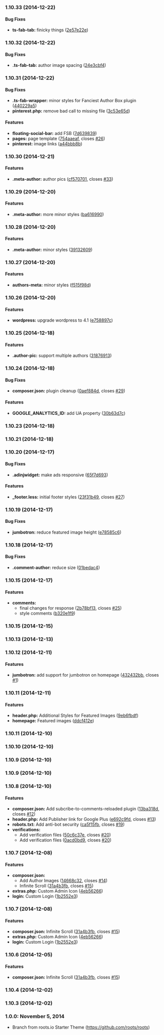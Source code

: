 <a name="1.10.33"></a>
### 1.10.33 (2014-12-22)


#### Bug Fixes

* **ts-fab-tab:** finicky things ([2e57e22e](http://github.com/jasonbutler42/grillinfools/commit/2e57e22efd717099ca8279fb2b89a37f5c4c55d7))


<a name="1.10.32"></a>
### 1.10.32 (2014-12-22)


#### Bug Fixes

* **.ts-fab-tab:** author image spacing ([24e3cbf4](http://github.com/jasonbutler42/grillinfools/commit/24e3cbf458045179c62d0640470c74de4b3fd605))


<a name="1.10.31"></a>
### 1.10.31 (2014-12-22)


#### Bug Fixes

* **.ts-fab-wrapper:** minor styles for Fanciest Author Box plugin ([440229a5](http://github.com/jasonbutler42/grillinfools/commit/440229a515dba9b2be6ea04cc1a16e42c394fa4a))
* **pinterest.php:** remove bad call to missing file ([3c53e65d](http://github.com/jasonbutler42/grillinfools/commit/3c53e65d20639e64f6bac68b36786db3137d6dac))


#### Features

* **floating-social-bar:** add FSB ([7d639839](http://github.com/jasonbutler42/grillinfools/commit/7d639839448d06bc353fd2ec0b51481a7069755a))
* **pages:** page template ([754aaeaf](http://github.com/jasonbutler42/grillinfools/commit/754aaeaf6d84c776a3869c4938238fad1dd39477), closes [#26](http://github.com/jasonbutler42/grillinfools/issues/26))
* **pinterest:** image links ([a44bbb8b](http://github.com/jasonbutler42/grillinfools/commit/a44bbb8badda5f35b6b2558e9ffe06be0a33e818))


<a name="1.10.30"></a>
### 1.10.30 (2014-12-21)


#### Features

* **.meta-author:** author pics ([cf570701](http://github.com/jasonbutler42/grillinfools/commit/cf570701edb67f7c243dec3dd429c81d9355a939), closes [#33](http://github.com/jasonbutler42/grillinfools/issues/33))


<a name="1.10.29"></a>
### 1.10.29 (2014-12-20)


#### Features

* **.meta-author:** more minor styles ([ba616990](http://github.com/jasonbutler42/grillinfools/commit/ba61699048cbf75f63d6ddbf6ea2c36f5d6d525d))


<a name="1.10.28"></a>
### 1.10.28 (2014-12-20)


#### Features

* **.meta-author:** minor styles ([39132609](http://github.com/jasonbutler42/grillinfools/commit/3913260917b0638d5330d1b04d7c190e3db21470))


<a name="1.10.27"></a>
### 1.10.27 (2014-12-20)


#### Features

* **authors-meta:** minor styles ([f515f98d](http://github.com/jasonbutler42/grillinfools/commit/f515f98dc99d48ae3452f6fefbf7a44aa55c3839))


<a name="1.10.26"></a>
### 1.10.26 (2014-12-20)


#### Features

* **wordpress:** upgrade wordpress to 4.1 ([e758897c](http://github.com/jasonbutler42/grillinfools/commit/e758897c2aaebe991f74ee483cf78bca6d0c628c))


<a name="1.10.25"></a>
### 1.10.25 (2014-12-18)


#### Features

* **.author-pic:** support multiple authors ([31876913](http://github.com/jasonbutler42/grillinfools/commit/318769134e1652d01322d458b9838ff2e6fbdacb))


<a name="1.10.24"></a>
### 1.10.24 (2014-12-18)


#### Bug Fixes

* **composer.json:** plugin cleanup ([0aef884d](http://github.com/jasonbutler42/grillinfools/commit/0aef884d5fa191dd2a170803b216fa25229e8bf1), closes [#29](http://github.com/jasonbutler42/grillinfools/issues/29))


#### Features

* **GOOGLE_ANALYTICS_ID:** add UA property ([30b63d7c](http://github.com/jasonbutler42/grillinfools/commit/30b63d7cf29250b7343668ccc991636874ba25f3))


<a name="1.10.23"></a>
### 1.10.23 (2014-12-18)


<a name="1.10.21"></a>
### 1.10.21 (2014-12-18)


<a name="1.10.20"></a>
### 1.10.20 (2014-12-17)


#### Bug Fixes

* **.adinjwidget:** make ads responsive ([65f7d693](http://github.com/jasonbutler42/grillinfools/commit/65f7d693b24251dfa9c457171ac2747d07e3dd07))


#### Features

* **_footer.less:** initial footer styles ([23f31b49](http://github.com/jasonbutler42/grillinfools/commit/23f31b4967919e4ba5c5fcf6ed08e4a6549a570d), closes [#27](http://github.com/jasonbutler42/grillinfools/issues/27))


<a name="1.10.19"></a>
### 1.10.19 (2014-12-17)


#### Bug Fixes

* **jumbotron:** reduce featured image height ([e78585c6](http://github.com/jasonbutler42/grillinfools/commit/e78585c6e058f76bb564a3f1bdcdcfe3c6433b8f))


<a name="1.10.18"></a>
### 1.10.18 (2014-12-17)


#### Bug Fixes

* **.comment-author:** reduce size ([01bedac4](http://github.com/jasonbutler42/grillinfools/commit/01bedac4fd89ed6dc6733547da45d265ec6141c6))


<a name="1.10.15"></a>
### 1.10.15 (2014-12-17)


#### Features

* **comments:**
  * final changes for response ([2b78bf13](http://github.com/jasonbutler42/grillinfools/commit/2b78bf13503afd4cbb6a3e0be68d4d02662512c3), closes [#25](http://github.com/jasonbutler42/grillinfools/issues/25))
  * style comments ([b320e1f9](http://github.com/jasonbutler42/grillinfools/commit/b320e1f9bce9c142bde1deed0d65cc098ec74205))


<a name="1.10.15"></a>
### 1.10.15 (2014-12-15)


<a name="1.10.13"></a>
### 1.10.13 (2014-12-13)


<a name="1.10.12"></a>
### 1.10.12 (2014-12-11)


#### Features

* **jumbotron:** add support for jumbotron on homepage ([432432bb](http://github.com/jasonbutler42/grillinfools/commit/432432bb96267907b5dc91e588c7558ff48cbc24), closes [#1](http://github.com/jasonbutler42/grillinfools/issues/1))


<a name="1.10.11"></a>
### 1.10.11 (2014-12-11)


#### Features

* **header.php:** Additional Styles for Featured Images ([9eb6fbdf](http://github.com/jasonbutler42/grillinfools/commit/9eb6fbdf2e26a3a05975761e3ef3b948a250cbec))
* **homepage:** Featured images ([ddcf412e](http://github.com/jasonbutler42/grillinfools/commit/ddcf412ed5f5462009939c4ce9e4204ff052c97e))


<a name="1.10.11"></a>
### 1.10.11 (2014-12-10)


<a name="1.10.10"></a>
### 1.10.10 (2014-12-10)


<a name="1.10.9"></a>
### 1.10.9 (2014-12-10)


<a name="1.10.9"></a>
### 1.10.9 (2014-12-10)


<a name="1.10.8"></a>
### 1.10.8 (2014-12-10)


#### Features

* **composer.json:** Add subcribe-to-comments-reloaded plugin ([13ba318d](http://github.com/jasonbutler42/grillinfools/commit/13ba318d37db14b7e126e9522e257e7f8f76db48), closes [#12](http://github.com/jasonbutler42/grillinfools/issues/12))
* **header.php:** Add Publisher link for Google Plus ([e692c9fd](http://github.com/jasonbutler42/grillinfools/commit/e692c9fd31a12a133ca0acbe8b0611a3aa0ea1b7), closes [#13](http://github.com/jasonbutler42/grillinfools/issues/13))
* **robots.txt:** Add anti-bot security ([ca5f15fb](http://github.com/jasonbutler42/grillinfools/commit/ca5f15fbbcbe9306c4d998f27b1a6d11385089f1), closes [#19](http://github.com/jasonbutler42/grillinfools/issues/19))
* **verifications:**
  * Add verification files ([50c6c37e](http://github.com/jasonbutler42/grillinfools/commit/50c6c37e95b0cc5a778dd46b08f44733982547bb), closes [#20](http://github.com/jasonbutler42/grillinfools/issues/20))
  * Add verification files ([0acd0bd9](http://github.com/jasonbutler42/grillinfools/commit/0acd0bd955412a1e2450093834141f95934b608b), closes [#20](http://github.com/jasonbutler42/grillinfools/issues/20))


<a name="1.10.7"></a>
### 1.10.7 (2014-12-08)


#### Features

* **composer.json:**
  * Add Author Images ([14668c32](http://github.com/jasonbutler42/grillinfools/commit/14668c329e52061cbcabc27114937da54af2f94f), closes [#14](http://github.com/jasonbutler42/grillinfools/issues/14))
  * Infinite Scroll ([31a4b3fb](http://github.com/jasonbutler42/grillinfools/commit/31a4b3fb1891818baa9517df15c43344c455ec46), closes [#15](http://github.com/jasonbutler42/grillinfools/issues/15))
* **extras.php:** Custom Admin Icon ([4eb56266](http://github.com/jasonbutler42/grillinfools/commit/4eb56266076716367fb81c03b165d45e67cabd1a))
* **login:** Custom Login ([1b2552e3](http://github.com/jasonbutler42/grillinfools/commit/1b2552e3917ec6a4d923e9b899461866847c0ed1))


<a name="1.10.7"></a>
### 1.10.7 (2014-12-08)


#### Features

* **composer.json:** Infinite Scroll ([31a4b3fb](http://github.com/jasonbutler42/grillinfools/commit/31a4b3fb1891818baa9517df15c43344c455ec46), closes [#15](http://github.com/jasonbutler42/grillinfools/issues/15))
* **extras.php:** Custom Admin Icon ([4eb56266](http://github.com/jasonbutler42/grillinfools/commit/4eb56266076716367fb81c03b165d45e67cabd1a))
* **login:** Custom Login ([1b2552e3](http://github.com/jasonbutler42/grillinfools/commit/1b2552e3917ec6a4d923e9b899461866847c0ed1))


<a name="1.10.6"></a>
### 1.10.6 (2014-12-05)


#### Features

* **composer.json:** Infinite Scroll ([31a4b3fb](http://github.com/jasonbutler42/grillinfools/commit/31a4b3fb1891818baa9517df15c43344c455ec46), closes [#15](http://github.com/jasonbutler42/grillinfools/issues/15))

<a name="1.10.4"></a>
### 1.10.4 (2014-12-02)


<a name="1.10.3"></a>
### 1.10.3 (2014-12-02)




<a name="1.0.0"></a>
### 1.0.0: November 5, 2014
* Branch from roots.io Starter Theme (https://github.com/roots/roots) 